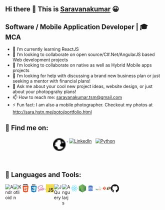 ## Hi there 👋 This is [Saravanakumar][website] 😀

## Software / Mobile Application Developer | 🎓 MCA
- 🌱 I’m currently learning ReactJS
- 👯 I’m looking to collaborate on open source/C#.Net/AngularJS based Web development projects
- 👯 I’m looking to collaborate on native as well as Hybrid Mobile apps projects
- 🤔 I’m looking for help with discussing a brand new business plan or just seeking a mentor with financial plans!
- 💬 Ask me about your cool new project ideas, website design, or just about your photopgrahy plans!
- 📫 How to reach me: saravanakumar.tsm@gmail.com
- ⚡ Fun fact: I am also a mobile photographer. Checkout my photos at http://sara.hstn.me/poto/portfolio.html

## :email: Find me on:
<p align="center">
 <a href="https://SaravanakumarVijay.github.io/" target="_blank" rel="noopener noreferrer"> <img src="https://raw.githubusercontent.com/iconic/open-iconic/master/svg/globe.svg" alt="Portfolio" height="40" style="vertical-align:top; margin:4px"> </a>
 <a href="https://www.linkedin.com/in/saravanakumar-vijayakumar-331460a0/" target="_blank" rel="noopener noreferrer"> <img src="https://cdn.jsdelivr.net/npm/simple-icons@v3/icons/linkedin.svg" alt="LinkedIn" height="40" style="vertical-align:top; margin:4px"></a>
 <a href="mailto:saravanakumar.tsm@gmail.com"> <img src="https://cdn.jsdelivr.net/npm/simple-icons@v3/icons/gmail.svg" alt="Python" height="40" style="vertical-align:top; margin:4px"></a> 
</p>
<br />

## 🧰 Languages and Tools:
<img align="left" alt="Android" width="26px" src="https://cdn.jsdelivr.net/gh/devicons/devicon/icons/android/android-original.svg" />
<img align="left" alt="Kotlin" width="26px" src="https://cdn.jsdelivr.net/gh/devicons/devicon/icons/kotlin/kotlin-original.svg" />
<img align="left" alt="HTML5" width="26px" src="https://raw.githubusercontent.com/github/explore/80688e429a7d4ef2fca1e82350fe8e3517d3494d/topics/html/html.png" />
<img align="left" alt="CSS3" width="26px" src="https://raw.githubusercontent.com/github/explore/80688e429a7d4ef2fca1e82350fe8e3517d3494d/topics/css/css.png" />
<img align="left" alt="Sass" width="26px" src="https://raw.githubusercontent.com/github/explore/80688e429a7d4ef2fca1e82350fe8e3517d3494d/topics/sass/sass.png" />
<img align="left" alt="JavaScript" width="26px" src="https://raw.githubusercontent.com/github/explore/80688e429a7d4ef2fca1e82350fe8e3517d3494d/topics/javascript/javascript.png" />
<img align="left" alt="JQuery" width="26px" src="https://cdn.jsdelivr.net/gh/devicons/devicon/icons/jquery/jquery-plain-wordmark.svg" />
<img align="left" alt="Angularjs" width="26px" src="https://cdn.jsdelivr.net/gh/devicons/devicon/icons/angularjs/angularjs-original.svg" />
<img align="left" alt="React" width="26px" src="https://raw.githubusercontent.com/github/explore/80688e429a7d4ef2fca1e82350fe8e3517d3494d/topics/react/react.png" />
<img align="left" alt="Node.js" width="26px" src="https://raw.githubusercontent.com/github/explore/80688e429a7d4ef2fca1e82350fe8e3517d3494d/topics/nodejs/nodejs.png" />
<img align="left" alt="SQL" width="26px" src="https://raw.githubusercontent.com/github/explore/80688e429a7d4ef2fca1e82350fe8e3517d3494d/topics/sql/sql.png" />
<img align="left" alt="MySQL" width="26px" src="https://raw.githubusercontent.com/github/explore/80688e429a7d4ef2fca1e82350fe8e3517d3494d/topics/mysql/mysql.png" />
<img align="left" alt="Git" width="26px" src="https://raw.githubusercontent.com/github/explore/80688e429a7d4ef2fca1e82350fe8e3517d3494d/topics/git/git.png" />
<img align="left" alt="GitHub" width="26px" src="https://raw.githubusercontent.com/github/explore/78df643247d429f6cc873026c0622819ad797942/topics/github/github.png" />
<br />


[website]: https://saravanav.netlify.app
[linkedin]: https://www.linkedin.com/in/saravanakumar-vijayakumar-331460a0/
[mail]: mailto:saravanakumar.tsm@gmail.com
